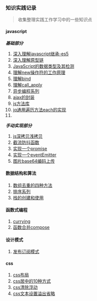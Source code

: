 ### 知识实践记录
> 收集整理实践工作学习中的一些知识点
#### javascript
***基础部分***
1.  [深入理解javascript继承-es5](https://github.com/song111/font-end-question/blob/master/js/js%E5%8E%9F%E5%9E%8B%E9%93%BE%E5%92%8C%E7%BB%A7%E6%89%BF/%E6%B7%B1%E5%85%A5%E7%90%86%E8%A7%A3javascript%E7%BB%A7%E6%89%BF-es5.html)
2.  [深入理解原型链](https://github.com/song111/font-end-question/blob/master/js/js%E5%8E%9F%E5%9E%8B%E9%93%BE%E5%92%8C%E7%BB%A7%E6%89%BF/%E6%B7%B1%E5%85%A5%E7%90%86%E8%A7%A3%E5%8E%9F%E5%9E%8B%E9%93%BE.html)
3.  [JavaScript的数据类型及其检测](https://github.com/song111/font-end-question/blob/master/js/js%E5%9F%BA%E7%A1%80%E5%8E%9F%E7%90%86/JavaScript%E7%9A%84%E6%95%B0%E6%8D%AE%E7%B1%BB%E5%9E%8B%E5%8F%8A%E5%85%B6%E6%A3%80%E6%B5%8B.html)
4.  [理解new操作符的工作原理](https://github.com/song111/font-end-question/blob/master/js/js%E5%9F%BA%E7%A1%80%E5%8E%9F%E7%90%86/%E7%90%86%E8%A7%A3new%E6%93%8D%E4%BD%9C%E7%AC%A6%E7%9A%84%E5%B7%A5%E4%BD%9C%E5%8E%9F%E7%90%86.html)
5.  [理解bind](https://github.com/song111/font-end-question/blob/master/js/js%E5%9F%BA%E7%A1%80%E5%8E%9F%E7%90%86/%E7%90%86%E8%A7%A3bind.html)
6.  [理解call_apply](https://github.com/song111/font-end-question/blob/master/js/js%E5%9F%BA%E7%A1%80%E5%8E%9F%E7%90%86/%E7%90%86%E8%A7%A3call_apply.html)
7.  [异步编程系列](https://github.com/song111/font-end-question/tree/master/js/js%E5%BC%82%E6%AD%A5%E7%BC%96%E7%A8%8B)
8.  [ajax的封装](https://github.com/song111/font-end-question/blob/master/js/js%E6%96%B9%E6%B3%95%E5%BA%93/utils/ajax.js)
9.  [js方法库](https://github.com/song111/font-end-question/blob/master/js/js%E6%96%B9%E6%B3%95%E5%BA%93/utils/utils.js)
10.  [jq通用遍历方法each的实现](https://github.com/song111/font-end-question/blob/master/js/js%E5%9F%BA%E7%A1%80%E5%8E%9F%E7%90%86/jq%E9%80%9A%E7%94%A8%E9%81%8D%E5%8E%86%E6%96%B9%E6%B3%95each%E7%9A%84%E5%AE%9E%E7%8E%B0.html)
11.  []()

***手动实现部分***
1.  [js深拷贝浅拷贝](https://github.com/song111/font-end-question/blob/master/js/js%E5%9F%BA%E7%A1%80%E5%8E%9F%E7%90%86/js%E6%B7%B1%E6%8B%B7%E8%B4%9D%E6%B5%85%E6%8B%B7%E8%B4%9D.html)
2.  [截流防抖函数](https://github.com/song111/font-end-question/blob/master/js/js%E5%9F%BA%E7%A1%80%E5%8E%9F%E7%90%86/%E6%88%AA%E6%B5%81%E9%98%B2%E6%8A%96%E5%87%BD%E6%95%B0.html)
3.  [实现一个promise](https://github.com/song111/font-end-question/blob/master/js/js%E5%9F%BA%E7%A1%80%E5%8E%9F%E7%90%86/%E5%AE%9E%E7%8E%B0%E4%B8%80%E4%B8%AApromise.html)
7.  [实现一个eventEmitter](https://github.com/song111/font-end-question/blob/master/js/js%E5%9F%BA%E7%A1%80%E5%8E%9F%E7%90%86/%E6%89%8B%E5%8A%A8%E5%AE%9E%E7%8E%B0%E4%B8%80%E4%B8%AAeventEmitter.html)
8.  [图片base64编码上传](https://github.com/song111/font-end-question/blob/master/js/js%E5%9F%BA%E7%A1%80%E5%8E%9F%E7%90%86/%E5%9B%BE%E7%89%87base64%E7%BC%96%E7%A0%81%E4%B8%8A%E4%BC%A0.html)


#### 数据结构和算法
1.  [数组去重的四种方法](https://github.com/song111/font-end-question/blob/master/js/%E6%95%B0%E6%8D%AE%E7%BB%93%E6%9E%84%E5%92%8C%E7%AE%97%E6%B3%95/%E5%8E%BB%E9%87%8D/%E6%95%B0%E7%BB%84%E5%8E%BB%E9%87%8D%E7%9A%84%E5%9B%9B%E7%A7%8D%E6%96%B9%E6%B3%95.html)
2.  [排序系列](https://github.com/song111/font-end-question/tree/master/js/%E6%95%B0%E6%8D%AE%E7%BB%93%E6%9E%84%E5%92%8C%E7%AE%97%E6%B3%95/%E6%8E%92%E5%BA%8F)
2.  [栈的创建和使用](https://github.com/song111/font-end-question/blob/master/js/%E6%95%B0%E6%8D%AE%E7%BB%93%E6%9E%84%E5%92%8C%E7%AE%97%E6%B3%95/%E6%95%B0%E6%8D%AE%E7%BB%93%E6%9E%84/%E6%A0%88%E7%9A%84%E5%88%9B%E5%BB%BA%E5%92%8C%E4%BD%BF%E7%94%A8.html)

#### 函数式编程
1.  [currying](https://github.com/song111/font-end-question/blob/master/js/%E5%87%BD%E6%95%B0%E5%BC%8F%E7%BC%96%E7%A8%8B/currying.html)
1.  [函数合并compose](https://github.com/song111/font-end-question/blob/master/js/%E5%87%BD%E6%95%B0%E5%BC%8F%E7%BC%96%E7%A8%8B/%E5%87%BD%E6%95%B0%E5%90%88%E5%B9%B6compose.html)

#### 设计模式
1.  [发布订阅模式](https://github.com/song111/font-end-question/blob/master/js/%E8%AE%BE%E8%AE%A1%E6%A8%A1%E5%BC%8F/%E5%8F%91%E5%B8%83%E8%AE%A2%E9%98%85%E6%A8%A1%E5%BC%8F.html)


#### css
1. [css布局](https://github.com/song111/font-end-question/tree/master/css/css%E5%B8%83%E5%B1%80)
2. [css居中的10种方式](https://github.com/song111/font-end-question/blob/master/css/css%E5%9F%BA%E7%A1%80/css%E5%B1%85%E4%B8%AD%E7%9A%8410%E7%A7%8D%E6%96%B9%E5%BC%8F.html)
3. [css清除浮动](https://github.com/song111/font-end-question/blob/master/css/css%E5%9F%BA%E7%A1%80/css%E6%B8%85%E9%99%A4%E6%B5%AE%E5%8A%A8.html)
4. [css文本设置溢出省略](https://github.com/song111/font-end-question/blob/master/css/css%E5%9F%BA%E7%A1%80/css%E6%96%87%E6%9C%AC%E8%AE%BE%E7%BD%AE%E6%BA%A2%E5%87%BA%E7%9C%81%E7%95%A5.html)

